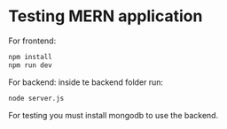 # Testing MERN application

For frontend:
```bash
npm install
npm run dev
```

For backend:
inside te backend folder run:
```bash
node server.js
```

For testing you must install mongodb to use the backend.